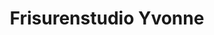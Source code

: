 ---
title: "Frisurenstudio Yvonne"
url: /braunfels/frisurenstudio-yvonne-leuner-strasse/
shop: Friseur
---